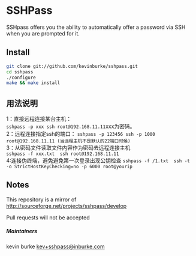 # SSHPass

SSHpass offers you the ability to automatically offer a password via SSH when
you are prompted for it.

## Install

```bash
git clone git://github.com/kevinburke/sshpass.git
cd sshpass
./configure
make && make install
```
## 用法说明  
1：直接远程连接某台主机：  
`sshpass -p xxx ssh root@192.168.11.11`xxx为密码。  
2：远程连接指定ssh的端口：
`sshpass -p 123456 ssh -p 1000 root@192.168.11.11 (当远程主机不是默认的22端口时候)`  
3：从密码文件读取文件内容作为密码去远程连接主机  
`sshpass -f xxx.txt  ssh root@192.168.11.11`  
4:连接伪终端，避免避免第一次登录出现公钥检查
`sshpass -f /1.txt  ssh -t -o StrictHostKeyChecking=no -p 6000 root@yourip`  
## Notes

This repository is a mirror of http://sourceforge.net/projects/sshpass/develop

Pull requests will not be accepted

##### Maintainers

kevin burke <kev+sshpass@inburke.com>
